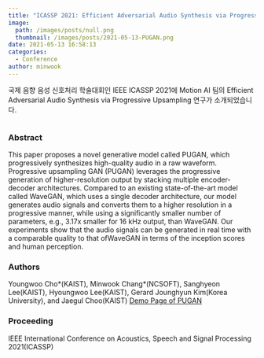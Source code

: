 ```yaml
---
title: "ICASSP 2021: Efficient Adversarial Audio Synthesis via Progressive Upsampling"
image: 
  path: /images/posts/null.png
  thumbnail: /images/posts/2021-05-13-PUGAN.png
date: 2021-05-13 16:58:13
categories:
  - Conference
author: minwook
---
```


국제 음향 음성 신호처리 학술대회인 IEEE ICASSP 2021에 Motion AI 팀의 Efficient Adversarial Audio Synthesis via Progressive Upsampling 연구가 소개되었습니다.

<figure class="align-center">
  <a href="#"><img src="{{ '/images/posts/2021-05-13-PUGAN.png' | absolute_url }}" alt=""></a>
</figure>

### Abstract

This paper proposes a novel generative model called PUGAN, which progressively synthesizes high-quality audio in a raw waveform. Progressive upsampling GAN (PUGAN) leverages the progressive generation of higher-resolution output by stacking multiple encoder-decoder architectures. Compared to an existing state-of-the-art model called WaveGAN, which uses a single decoder architecture, our model generates audio signals and converts them to a higher resolution in a progressive manner, while using a significantly smaller number of parameters, e.g., 3.17x smaller for 16 kHz output, than WaveGAN. Our experiments show that the audio signals can be generated in real time with a comparable quality to that ofWaveGAN in terms of the inception scores and human perception.

### Authors

Youngwoo Cho*(KAIST), Minwook Chang*(NCSOFT), Sanghyeon Lee(KAIST), Hyoungwoo Lee(KAIST), Gerard Jounghyun Kim(Korea University), and Jaegul Choo(KAIST)
[Demo Page of PUGAN](https://pugan-icassp-demo.herokuapp.com/)

### Proceeding

IEEE International Conference on Acoustics, Speech and Signal Processing 2021(ICASSP)